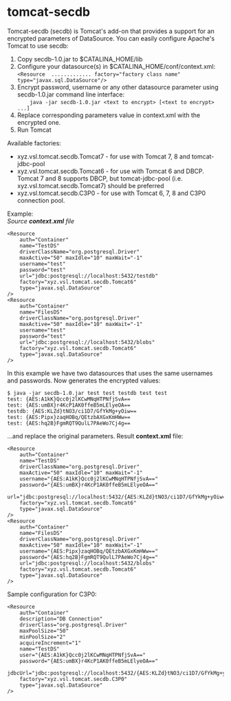 tomcat-secdb
============

Tomcat-secdb (secdb) is Tomcat's add-on that provides a support for an encrypted parameters of DataSource. You can easily configure Apache's Tomcat to use secdb:  
1. Copy secdb-1.0.jar to $CATALINA_HOME/lib  
2. Configure your datasource(s) in $CATALINA_HOME/conf/context.xml:  
    `<Resource  ............. factory="factory class name" type="javax.sql.DataSource"/>`  
3. Encrypt password, username or any other datasource parameter using secdb-1.0.jar command line interface:  
   `    java -jar secdb-1.0.jar <text to encrypt> [<text to encrypt> ...]`  
4. Replace corresponding parameters value in context.xml with the encrypted one.  
5. Run Tomcat
  
Available factories:
 - xyz.vsl.tomcat.secdb.Tomcat7 - for use with Tomcat 7, 8 and tomcat-jdbc-pool
 - xyz.vsl.tomcat.secdb.Tomcat6 - for use with Tomcat 6 and DBCP. Tomcat 7 and 8 supports DBCP, but tomcat-jdbc-pool (i.e. xyz.vsl.tomcat.secdb.Tomcat7) should be preferred
 - xyz.vsl.tomcat.secdb.C3P0 - for use with Tomcat 6, 7, 8 and C3P0 connection pool.
  
  
Example:  
_Source **context.xml** file_
```
<Resource
    auth="Container"
    name="TestDS"
    driverClassName="org.postgresql.Driver"
    maxActive="50" maxIdle="10" maxWait="-1"
    username="test"
    password="test"
    url="jdbc:postgresql://localhost:5432/testdb"
    factory="xyz.vsl.tomcat.secdb.Tomcat6"
    type="javax.sql.DataSource"
/>
<Resource
    auth="Container"
    name="FilesDS"
    driverClassName="org.postgresql.Driver"
    maxActive="50" maxIdle="10" maxWait="-1"
    username="test"
    password="test"
    url="jdbc:postgresql://localhost:5432/blobs"
    factory="xyz.vsl.tomcat.secdb.Tomcat6"
    type="javax.sql.DataSource"
/>
```
In this example we have two datasources that uses the same usernames and passwords. Now generates the encrypted values:
```
$ java -jar secdb-1.0.jar test test testdb test test
test: {AES:A1kK}Qcc0j2lKCwMNqHTPNfjSvA==
test: {AES:umBX}r4KcP1AK0ffeB5mLElyeOA==
testdb: {AES:KLZd}tNO3/ci1D7/GfYkMg+yOiw==
test: {AES:Pipx}zaqHOBq/QEtzbAXGxKmHWw==
test: {AES:hq2B}FgmRQT9QulL7PAeWo7Cj4g==
```
...and replace the original parameters. Result **context.xml** file:
```
<Resource
    auth="Container"
    name="TestDS"
    driverClassName="org.postgresql.Driver"
    maxActive="50" maxIdle="10" maxWait="-1"
    username="{AES:A1kK}Qcc0j2lKCwMNqHTPNfjSvA=="
    password="{AES:umBX}r4KcP1AK0ffeB5mLElyeOA=="
    url="jdbc:postgresql://localhost:5432/{AES:KLZd}tNO3/ci1D7/GfYkMg+yOiw=="
    factory="xyz.vsl.tomcat.secdb.Tomcat6"
    type="javax.sql.DataSource"
/>
<Resource
    auth="Container"
    name="FilesDS"
    driverClassName="org.postgresql.Driver"
    maxActive="50" maxIdle="10" maxWait="-1"
    username="{AES:Pipx}zaqHOBq/QEtzbAXGxKmHWw=="
    password="{AES:hq2B}FgmRQT9QulL7PAeWo7Cj4g=="
    url="jdbc:postgresql://localhost:5432/blobs"
    factory="xyz.vsl.tomcat.secdb.Tomcat6"
    type="javax.sql.DataSource"
/>
```
  
Sample configuration for C3P0:
```
<Resource 
    auth="Container" 
    description="DB Connection"
    driverClass="org.postgresql.Driver"
    maxPoolSize="50"
    minPoolSize="2"
    acquireIncrement="1"
    name="TestDS"
    user="{AES:A1kK}Qcc0j2lKCwMNqHTPNfjSvA=="
    password="{AES:umBX}r4KcP1AK0ffeB5mLElyeOA=="
    jdbcUrl="jdbc:postgresql://localhost:5432/{AES:KLZd}tNO3/ci1D7/GfYkMg+yOiw=="
    factory="xyz.vsl.tomcat.secdb.C3P0"
    type="javax.sql.DataSource"
/>
```
